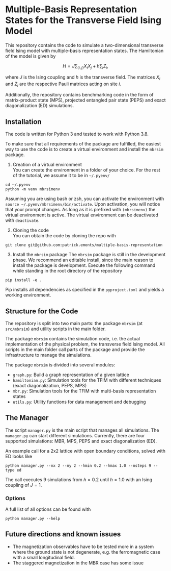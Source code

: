 Multiple-Basis Representation States for the Transverse Field Ising Model
=========================================================================

This repository contains the code to simulate a two-dimensional transverse field Ising model with multiple-basis representation states.
The Hamiltonian of the model is given by

$$
H = J \sum_{\langle i,j \rangle} X_{i} X_{j} + h \sum_i Z_{i},
$$

where $J$ is the Ising coupling and $h$ is the transverse field. 
The matrices $X_i$ and $Z_i$ are the respective Pauli matrices acting on site $i$.

Additionally, the repository contains benchmarking code in the form of matrix-product state (MPS), projected entangled pair state (PEPS) and exact diagonalization (ED) simulations.

## Installation
The code is written for Python 3 and tested to work with Python 3.8.

To make sure that all requirements of the package are fulfilled, the easiest way to use the code is to create a virtual environment and install the `mbrsim` package.

1. Creation of a virtual environment  
You can create the environment in a folder of your choice. 
For the rest of the tutorial, we assume it to be in `~/.pyenv/`
```
cd ~/.pyenv
python -m venv mbrsimenv
```
Assuming you are using bash or zsh, you can activate the environment with `source ~/.pyenv/mbrsimenv/bin/activate`.
Upon activation, you will notice that your prompt changes.
As long as it is prefixed with `(mbrsimenv)` the virtual environment is active.
The virtual environment can be deactivated with `deactivate`.

2. Cloning the code  
You can obtain the code by cloning the repo with
```
git clone git@github.com:patrick.emonts/multiple-basis-representation
```

3. Install the `mbrsim` package
The `mbrsim` package is still in the development phase.
We recommend an editable install, since the main reason to install the package is development.
Execute the following command while standing in the root directory of the repository
```
pip install -e .
```

Pip installs all dependencies as specified in the `pyproject.toml` and yields a working environment.

## Structure for the Code

The repository is split into two main parts: the package `mbrsim` (at `src/mbrsim`) and utility scripts in the main folder.

The package `mbrsim` contains the simulation code, i.e. the actual implementation of the physical problem, the transverse field Ising model.
All scripts in the main folder call parts of the package and provide the infrastructure to manage the simulations.

The package `mbrsim` is divided into several modules:
- `graph.py`: Build a graph representation of a given lattice
- `hamiltonian.py`: Simulation tools for the TFIM with different techniques (exact diagonalization, PEPS, MPS)
- `mbr.py`: Simulation tools for the TFIM with multi-basis representation states
- `utils.py`: Utility functions for data management and debugging

## The Manager

The script `manager.py` is the main script that manages all simulations.
The `manager.py` can start different simulations.
Currently, there are four supported simulations: MBR, MPS, PEPS and exact diagonalization (ED).

An example call for a 2x2 lattice with open boundary conditions, solved with ED looks like
```
python manager.py --nx 2 --ny 2 --hmin 0.2 --hmax 1.0 --nsteps 9 --type ed
```
The call executes 9 simulations from $h=0.2$ until $h=1.0$ with an Ising coupling of $J=1$.


### Options

A full list of all options can be found with
```
python manager.py --help
```

## Future directions and known issues

- The magnetization observables have to be tested more in a system where the ground state is not degenerate, e.g. the ferromagnetic case with a small longitudinal field.
- The staggered magnetization in the MBR case has some issue
